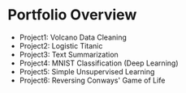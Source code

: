 # Portfolio Overview

- Project1: Volcano Data Cleaning
- Project2: Logistic Titanic
- Project3: Text Summarization
- Project4: MNIST Classification (Deep Learning)
- Project5: Simple Unsupervised Learning
- Project6: Reversing Conways' Game of Life
